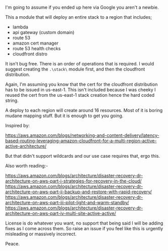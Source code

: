 I'm going to assume if you ended up here via Google you aren't a newbie.

This a module that will deploy an entire stack to a region that includes;

* lambda
* api gateway (custom domain)
* route 53
* amazon cert manager
* route 53 health checks
* cloudfront distro

It isn't bug free. There is an order of operations that is required. I would suggest creating the `.\stack\` module first, and then the cloudfront distribution.

Again, I'm assuming you know that the cert for the cloudfront distribution has to be issued in us-east-1. This isn't included because I was cheeky I reused the cert from the us-east-1 stack creation hence the hard coded string.

A deploy to each region will create around 16 resources. Most of it is boring mudane mapping stuff. But it is enough to get you going.

Inspired by:

https://aws.amazon.com/blogs/networking-and-content-delivery/latency-based-routing-leveraging-amazon-cloudfront-for-a-multi-region-active-active-architecture/

But that didn't support wildcards and our use case requires that, ergo this.

Also worth reading:-

https://aws.amazon.com/blogs/architecture/disaster-recovery-dr-architecture-on-aws-part-i-strategies-for-recovery-in-the-cloud/
https://aws.amazon.com/blogs/architecture/disaster-recovery-dr-architecture-on-aws-part-ii-backup-and-restore-with-rapid-recovery/
https://aws.amazon.com/blogs/architecture/disaster-recovery-dr-architecture-on-aws-part-iii-pilot-light-and-warm-standby/
https://aws.amazon.com/blogs/architecture/disaster-recovery-dr-architecture-on-aws-part-iv-multi-site-active-active/

License is do whatever you want, no support that being said I will be adding fixes as I come across them. So raise an issue if you feel like this is urgently misleading or massively incorrect.

Peace.
